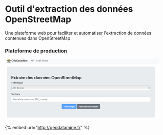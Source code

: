 # Outil d'extraction des données OpenStreetMap

Une plateforme web pour faciliter et automatiser l'extraction de données contenues dans OpenStreetMap

### Plateforme de production

![](../.gitbook/assets/image%20%285%29.png)

{% embed url="http://geodatamine.fr" %}







